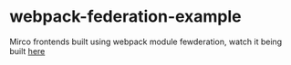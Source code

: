 # webpack-federation-example

Mirco frontends built using webpack module fewderation, watch it being built [here](https://youtu.be/M5z-FSlYyjs) 
